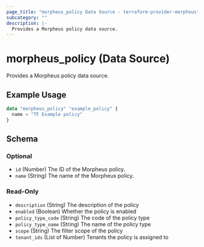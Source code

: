```yaml
---
page_title: "morpheus_policy Data Source - terraform-provider-morpheus"
subcategory: ""
description: |-
  Provides a Morpheus policy data source.
---
```


# morpheus_policy (Data Source)

Provides a Morpheus policy data source.

## Example Usage

```terraform
data "morpheus_policy" "example_policy" {
  name = "TF Example policy"
}
```

<!-- schema generated by tfplugindocs -->
## Schema

### Optional

- `id` (Number) The ID of the Morpheus policy.
- `name` (String) The name of the Morpheus policy.

### Read-Only

- `description` (String) The description of the policy
- `enabled` (Boolean) Whether the policy is enabled
- `policy_type_code` (String) The code of the policy type
- `policy_type_name` (String) The name of the policy type
- `scope` (String) The filter scope of the policy
- `tenant_ids` (List of Number) Tenants the policy is assigned to